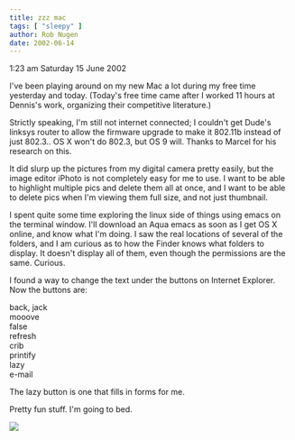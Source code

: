 ```yaml
---
title: zzz mac
tags: [ "sleepy" ]
author: Rob Nugen
date: 2002-06-14
---
```


<p class=date>1:23 am Saturday 15 June 2002</p>

<p>I've been playing around on my new Mac a lot during my free time
yesterday and today.  (Today's free time came after I worked 11 hours at
Dennis's work, organizing their competitive literature.)</p>

<p>Strictly speaking, I'm still not internet connected; I couldn't get
Dude's linksys router to allow the firmware upgrade to make it 802.11b
instead of just 802.3..  OS X won't do 802.3, but OS 9 will.  Thanks to
Marcel for his research on this.</p>

<p>It did slurp up the pictures from my digital camera pretty easily, but
the image editor iPhoto is not completely easy for me to use.  I want to be
able to highlight multiple pics and delete them all at once, and I want to
be able to delete pics when I'm viewing them full size, and not just
thumbnail.</p>

<p>I spent quite some time exploring the linux side of things using emacs on
the terminal window.  I'll download an Aqua emacs as soon as I get OS X
online, and know what I'm doing.  I saw the real locations of several of the
folders, and I am curious as to how the Finder knows what folders to
display.  It doesn't display all of them, even though the permissions are
the same.  Curious.</p>

<p>I found a way to change the text under the buttons on Internet Explorer.
Now the buttons are:</p>

<p>back, jack
<br>mooove
<br>false
<br>refresh
<br>crib
<br>printify
<br>lazy
<br>e-mail</p>

<p>The lazy button is one that fills in forms for me. </p>

<p>Pretty fun stuff.  I'm going to bed.</p>

<p><img src="/images/rob/wL-ROB.gif"/></p>

